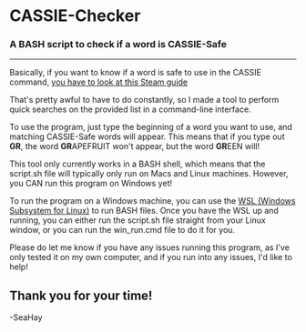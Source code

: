 # CASSIE-Checker
### A BASH script to check if a word is CASSIE-Safe
---


Basically, if you want to know if a word is safe to use in the CASSIE command, [you have to look at this Steam guide](https://steamcommunity.com/sharedfiles/filedetails/?id=1577299753) 

That's pretty awful to have to do constantly, so I made a tool to perform quick searches on the provided list in a command-line interface. 

To use the program, just type the beginning of a word you want to use, and matching CASSIE-Safe words will appear. 
This means that if you type out **GR**, the word **GR**APEFRUIT won't appear, but the word **GR**EEN will!

This tool only currently works in a BASH shell, which means that the script.sh file will typically only run on Macs and Linux machines.
However, you CAN run this program on Windows yet! 

To run the program on a Windows machine, you can use the [WSL (Windows Subsystem for Linux)](https://docs.microsoft.com/en-us/windows/wsl/install-win10) to run BASH files. 
Once you have the WSL up and running, you can either run the script.sh file straight from your Linux window, or you can run the win_run.cmd file 
to do it for you. 

Please do let me know if you have any issues running this program, as I've only tested it on my own computer, and if you run into any issues, I'd like to help!

## Thank you for your time!
-SeaHay
